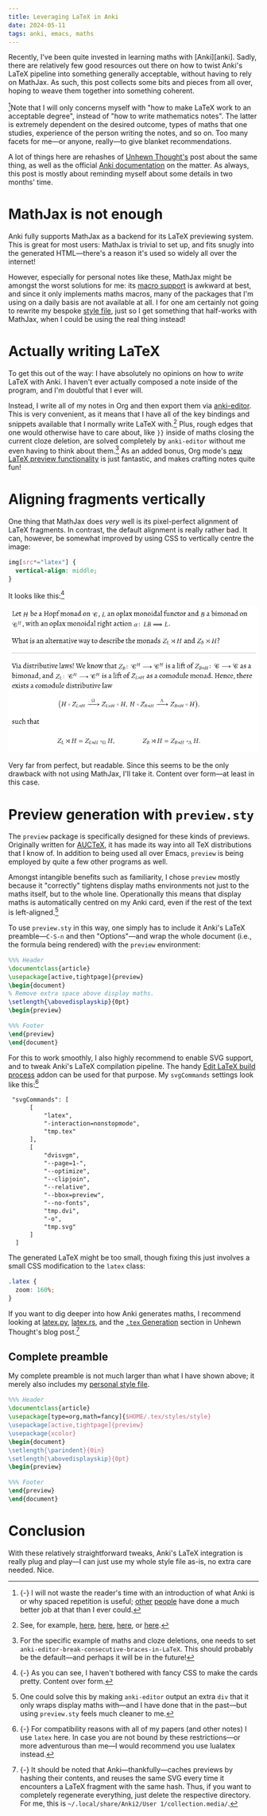 ```yaml
---
title: Leveraging LaTeX in Anki
date: 2024-05-11
tags: anki, emacs, maths
---
```


<p></p>
Recently, I've been quite invested in learning maths with [Anki][anki].
Sadly, there are relatively few good resources out there on how to
twist Anki's LaTeX pipeline into something generally acceptable,
without having to rely on MathJax.
As such, this post collects some bits and pieces from all over,
hoping to weave them together into something coherent.

<!--more-->

[^10]Note that I will only concerns myself with
"how to make LaTeX work to an acceptable degree",
instead of
"how to write mathematics notes".
The latter is extremely dependent on the desired outcome,
types of maths that one studies,
experience of the person writing the notes, and so on.
Too many facets for me—or anyone, really—to give blanket recommendations.

A lot of things here are rehashes of [Unhewn Thought's][anki-post]
post about the same thing,
as well as the official [Anki documentation](https://docs.ankiweb.net/math.html#latex)
on the matter.
As always, this post is mostly about reminding myself about some details in two months' time.

# MathJax is not enough

Anki fully supports MathJax as a backend for its LaTeX previewing system.
This is great for most users:
MathJax is trivial to set up, and fits snugly into the generated HTML<!--
-->—there's a reason it's used so widely all over the internet!

However,
especially for personal notes like these,
MathJax might be amongst the worst solutions for me:
its [macro support](https://docs.mathjax.org/en/latest/input/tex/extensions.html)
is awkward at best,
and since it only implements maths macros,
many of the packages that I'm using on a daily basis are not available at all.
I for one am certainly not going to rewrite my bespoke [style file][latex-styles],
just so I get something that half-works with MathJax,
when I could be using the real thing instead!

# Actually writing LaTeX

To get this out of the way:
I have absolutely no opinions on how to *write* LaTeX with Anki.
I haven't ever actually composed a note inside of the program,
and I'm doubtful that I ever will.

Instead, I write all of my notes in Org and then export them via [anki-editor][anki-editor].
This is very convenient,
as it means that I have all of the key bindings and snippets available that I normally write LaTeX with.[^4]
Plus, rough edges that one would otherwise have to care about,
like `}}` inside of maths closing the current cloze deletion,
are solved completely by `anki-editor` without me even having to think about them.[^12]
As an added bonus,
Org mode's [new LaTeX preview functionality](https://www.youtube.com/watch?v=n-AfvuV-bYo) is just fantastic,
and makes crafting notes quite fun!

# Aligning fragments vertically

One thing that MathJax does *very* well is its pixel-perfect alignment of LaTeX fragments.
In contrast, the default alignment is really rather bad.
It can, however, be somewhat improved by using CSS to vertically centre the image:

``` css
img[src*="latex"] {
  vertical-align: middle;
}
```

It looks like this:[^9]

<img class="pure-img"
     src="../images/anki-latex/centered.png"
     alt="A note with approrimately centred LaTeX">

Very far from perfect, but readable.
Since this seems to be the only drawback with not using MathJax,
I'll take it.
Content over form—at least in this case.

# Preview generation with `preview.sty`

The `preview` package is specifically designed for these kinds of previews.
Originally written for [AUCTeX](https://www.gnu.org/software/auctex/),
it has made its way into all TeX distributions that I know of.
In addition to being used all over Emacs,
`preview` is being employed by quite a few other programs as well.

Amongst intangible benefits such as familiarity,
I chose `preview` mostly because
it "correctly" tightens display maths environments not just to the maths itself,
but to the whole line.
Operationally this means that display maths is automatically centred on my Anki card,
even if the rest of the text is left-aligned.[^7]

To use `preview.sty` in this way,
one simply has to include it Anki's LaTeX preamble—`C-S-n` and then "Options"—and wrap the whole document (i.e., the formula being rendered) with the `preview` environment:

``` tex
%%% Header
\documentclass{article}
\usepackage[active,tightpage]{preview}
\begin{document}
% Remove extra space above display maths.
\setlength{\abovedisplayskip}{0pt}
\begin{preview}
```

``` tex
%%% Footer
\end{preview}
\end{document}
```

For this to work smoothly, I also highly recommend to enable SVG support,
and to tweak Anki's LaTeX compilation pipeline.
The handy [Edit LaTeX build process] addon can be used for that purpose.
My `svgCommands` settings look like this:[^3]

     "svgCommands": [
          [
              "latex",
              "-interaction=nonstopmode",
              "tmp.tex"
          ],
          [
              "dvisvgm",
              "--page=1-",
              "--optimize",
              "--clipjoin",
              "--relative",
              "--bbox=preview",
              "--no-fonts",
              "tmp.dvi",
              "-o",
              "tmp.svg"
          ]
      ]

The generated LaTeX might be too small,
though fixing this just involves a small CSS modification to the `latex` class:

``` css
.latex {
  zoom: 160%;
}
```

If you want to dig deeper into how Anki generates maths, I recommend looking at
[latex.py](https://github.com/ankitects/anki/blob/c29125939db1dbb9ef48d42f425eb70abaee53ad/pylib/anki/latex.py),
[latex.rs](https://github.com/ankitects/anki/blob/c29125939db1dbb9ef48d42f425eb70abaee53ad/rslib/src/latex.rs),
and the
[`.tex` Generation](https://unhewn-thoughts.org/anki/guide-on-using-latex-xetex-luatex-with-anki.html#tex-generation)
section in Unhewn Thought's blog post.[^6]

## Complete preamble

My complete preamble is not much larger than what I have shown above;
it merely also includes my [personal style file][LaTeX-styles].

``` tex
%%% Header
\documentclass{article}
\usepackage[type=org,math=fancy]{$HOME/.tex/styles/style}
\usepackage[active,tightpage]{preview}
\usepackage{xcolor}
\begin{document}
\setlength{\parindent}{0in}
\setlength{\abovedisplayskip}{0pt}
\begin{preview}
```

``` tex
%%% Footer
\end{preview}
\end{document}
```

# Conclusion

With these relatively straightforward tweaks,
Anki's LaTeX integration is really plug and play—I can just use my whole style file as-is,
no extra care needed.
Nice.

[anki]: https://apps.ankiweb.net/index.html
[anki-post]: https://unhewn-thoughts.org/anki/guide-on-using-latex-xetex-luatex-with-anki.html
[Edit LaTeX build process]: https://ankiweb.net/shared/info/937148547
[anki-editor]: https://github.com/anki-editor/anki-editor
[LaTeX-styles]: https://github.com/slotThe/latex-styles

[^3]: {-} For compatibility reasons with all of my papers (and other notes) I use `latex` here.
      In case you are not bound by these restrictions—or more adventurous than me—I would recommend you use lualatex instead.

[^4]: See, for example,
      [here](https://tony-zorman.com/posts/my-phd-workflow.html#digital-notes),
      [here](https://tony-zorman.com/posts/emacs-potpourri.html#latex),
      [here](https://tony-zorman.com/posts/pretty-latex.html),
      or
      [here](https://gitlab.com/slotThe/dotfiles/-/blob/master/emacs/lisp/hopf-latex-math.el?ref_type=heads).

[^6]: {-} It should be noted that Anki—thankfully—caches previews by hashing their contents,
      and reuses the same SVG every time it encounters a LaTeX fragment with the same hash.
      Thus, if you want to completely regenerate everything, just delete the respective directory.
      For me, this is `~/.local/share/Anki2/User 1/collection.media/`.

[^7]: One could solve this by making `anki-editor` output an extra `div` that it only wraps display maths with<!--
      -->—and I have done that in the past—but using `preview.sty` feels much cleaner to me.

[^9]: {-} As you can see, I haven't bothered with fancy CSS to make the cards pretty. Content over form.

[^10]: {-} I will not waste the reader's time with an introduction of what Anki is or why spaced repetition is useful;
       [other](https://gwern.net/spaced-repetition)
       [people](https://augmentingcognition.com/ltm.html)
       have done a much better job at that than I ever could.

[^12]: For the specific example of maths and cloze deletions,
       one needs to set `anki-editor-break-consecutive-braces-in-LaTeX`.
       This should probably be the default—and perhaps it will be in the future!
